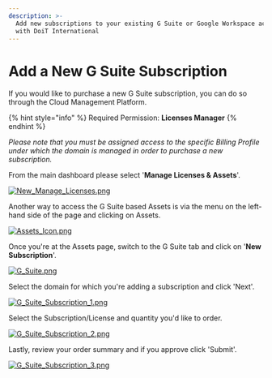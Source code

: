 ```yaml
---
description: >-
  Add new subscriptions to your existing G Suite or Google Workspace account
  with DoiT International
---
```


# Add a New G Suite Subscription

If you would like to purchase a new G Suite subscription, you can do so through the Cloud Management Platform.

{% hint style="info" %}
Required Permission: **Licenses Manager**
{% endhint %}

_Please note that you must be assigned access to the specific Billing Profile under which the domain is managed in order to purchase a new subscription._

From the main dashboard please select '**Manage Licenses & Assets**'.

[![New\_Manage\_Licenses.png](https://help.doit-intl.com/hc/article_attachments/360044352032/New_Manage_Licenses.png)](https://help.doit-intl.com/hc/article_attachments/360044352032/New_Manage_Licenses.png)

Another way to access the G Suite based Assets is via the menu on the left-hand side of the page and clicking on Assets.

[![Assets\_Icon.png](https://help.doit-intl.com/hc/article_attachments/360052514931/Assets_Icon.png)](https://help.doit-intl.com/hc/article_attachments/360052514931/Assets_Icon.png)

Once you're at the Assets page, switch to the G Suite tab and click on '**New Subscription**'.

[![G\_Suite.png](https://help.doit-intl.com/hc/article_attachments/360040845812/G_Suite.png)](https://help.doit-intl.com/hc/article_attachments/360040845812/G_Suite.png)

Select the domain for which you're adding a subscription and click 'Next'. 

[![G\_Suite\_Subscription\_1.png](https://help.doit-intl.com/hc/article_attachments/360040184692/G_Suite_Subscription_1.png)](https://help.doit-intl.com/hc/article_attachments/360040184692/G_Suite_Subscription_1.png)

Select the Subscription/License and quantity you'd like to order. 

[![G\_Suite\_Subscription\_2.png](https://help.doit-intl.com/hc/article_attachments/360040192291/G_Suite_Subscription_2.png)](https://help.doit-intl.com/hc/article_attachments/360040192291/G_Suite_Subscription_2.png)

Lastly, review your order summary and if you approve click 'Submit'.

[![G\_Suite\_Subscription\_3.png](https://help.doit-intl.com/hc/article_attachments/360040184792/G_Suite_Subscription_3.png)](https://help.doit-intl.com/hc/article_attachments/360040184792/G_Suite_Subscription_3.png)  


